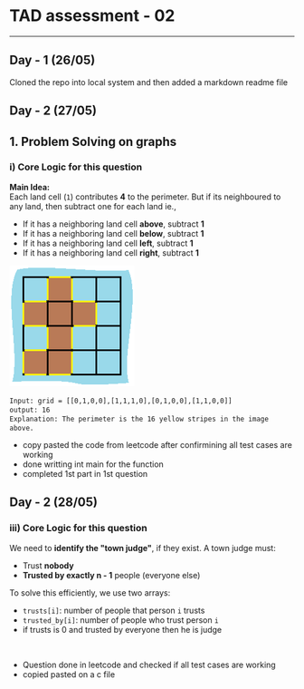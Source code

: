 # TAD assessment - 02
---
## Day - 1 (26/05)
Cloned the repo into local system and then added a markdown readme file
## Day - 2 (27/05)
##  1. Problem Solving on graphs
### i) **Core Logic for this question**

**Main Idea:**  
Each land cell (`1`) contributes **4** to the perimeter. But if its neighboured to any land, then subtract one for each land ie.,
- If it has a neighboring land cell **above**, subtract **1**
- If it has a neighboring land cell **below**, subtract **1**
- If it has a neighboring land cell **left**, subtract **1**
- If it has a neighboring land cell **right**, subtract **1**

![island pic](island.png)

    Input: grid = [[0,1,0,0],[1,1,1,0],[0,1,0,0],[1,1,0,0]]
    output: 16
    Explanation: The perimeter is the 16 yellow stripes in the image above.


- copy pasted the code from leetcode after confirmining all test cases are working
- done writting int main for the function
- completed 1st part in 1st question

## Day - 2 (28/05)
### iii) **Core Logic for this question**
We need to **identify the "town judge"**, if they exist. A town judge must:
- Trust **nobody**
- **Trusted by exactly n - 1** people (everyone else)

To solve this efficiently, we use two arrays:
- `trusts[i]`: number of people that person `i` trusts
- `trusted_by[i]`: number of people who trust person `i`
- if trusts is 0 and trusted by everyone then he is judge 
<br>

- Question done in leetcode and checked if all test cases are working
- copied pasted on a c file